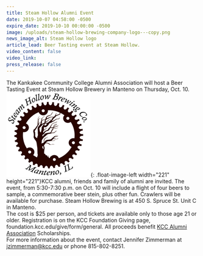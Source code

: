 ```yaml
---
title: Steam Hollow Alumni Event
date: 2019-10-07 04:58:00 -0500
expire_date: 2019-10-10 00:00:00 -0500
image: /uploads/steam-hollow-brewing-company-logo---copy.png
news_image_alt: Steam Hollow logo
article_lead: Beer Tasting event at Steam Hollow.
video_content: false
video_link:
press_release: false
---
```


The Kankakee Community College Alumni Association will host a Beer Tasting Event at Steam Hollow Brewery in Manteno on Thursday, Oct. 10.<br>![](/uploads/steam-hollow-brewing-company-logo-sm.png){: .float-image-left width="221" height="221"}KCC alumni, friends and family of alumni are invited. The event, from 5:30-7:30 p.m. on Oct. 10 will include a flight of four beers to sample, a commemorative beer stein, plus other fun. Crawlers will be available for purchase. Steam Hollow Brewing is at 450 S. Spruce St. Unit C in Manteno.<br>The cost is $25 per person, and tickets are available only to those age 21 or older. Registration is on the KCC Foundation Giving page, foundation.kcc.edu/give/form/general. All proceeds benefit [KCC Alumni Association](https://foundation.kcc.edu/alumni/) Scholarships.&nbsp;<br>For more information about the event, contact Jennifer Zimmerman at [jzimmerman@kcc.edu](mailto:jzimmerman@kcc.edu) or phone 815-802-8251.<br>&nbsp;